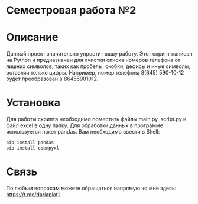 # Семестровая работа №2
# Описание
Данный проект значительно упростит вашу работу. Этот скрипт написан на Python и предназначен для очистки списка номеров телефона от лишних символов, таких как пробелы, скобки, дефисы и иные символы, оставляя только цифры. Например, номер телефона 8(645) 590-10-12 будет преобразован в 86455901012.
# Установка
Для работы скрипта необходимо поместить файлы main.py, script.py и файл excel в одну папку. Для обработки данных в программе используется пакет pandas. Вам необходимо ввести в Shell:
```bash
pip install pandas
pip install openpyxl
```
# Связь
По любым вопросам можете обращаться напрямую ко мне здесь: https://t.me/dariaplat1
